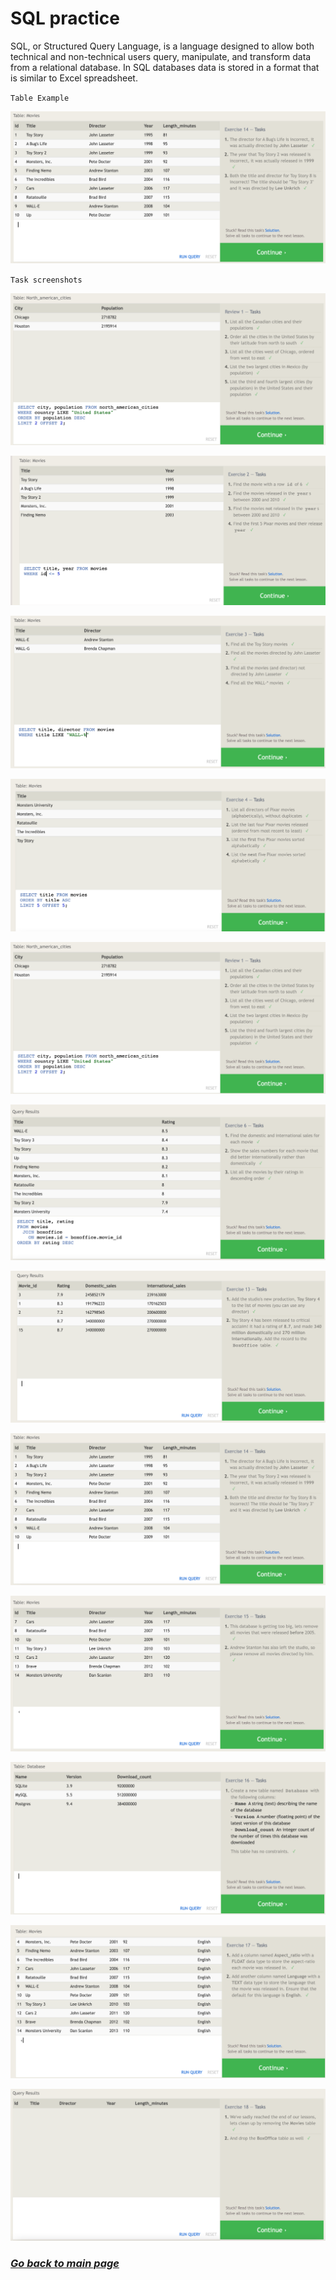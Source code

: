 # SQL practice

SQL, or Structured Query Language, is a language designed to allow both technical and non-technical users query, manipulate, and transform data from a relational database. In SQL databases data is stored in a format that is similar to Excel spreadsheet.

`Table Example`  

![table example](https://raw.githubusercontent.com/S14mx/reading-notes/main/401/pics/Screen%20Shot%202022-05-01%20at%201.07.18%20PM.png)

`Task screenshots`  

![task 1](https://raw.githubusercontent.com/S14mx/reading-notes/main/401/pics/Screen%20Shot%202022-05-01%20at%2012.14.31%20PM%201.png)

![task 2](https://raw.githubusercontent.com/S14mx/reading-notes/main/401/pics/Screen%20Shot%202022-05-01%20at%2011.35.06%20AM.png)

![task 3](https://raw.githubusercontent.com/S14mx/reading-notes/main/401/pics/Screen%20Shot%202022-05-01%20at%2011.43.49%20AM.png)

![task 4](https://raw.githubusercontent.com/S14mx/reading-notes/main/401/pics/Screen%20Shot%202022-05-01%20at%2011.56.54%20AM.png)

![task 5](https://raw.githubusercontent.com/S14mx/reading-notes/main/401/pics/Screen%20Shot%202022-05-01%20at%2012.14.31%20PM%201.png)

![task 6](https://raw.githubusercontent.com/S14mx/reading-notes/main/401/pics/Screen%20Shot%202022-05-01%20at%2012.29.16%20PM.png)

![task 13](https://raw.githubusercontent.com/S14mx/reading-notes/main/401/pics/Screen%20Shot%202022-05-01%20at%2012.50.59%20PM%201.png)

![task 14](https://raw.githubusercontent.com/S14mx/reading-notes/main/401/pics/Screen%20Shot%202022-05-01%20at%201.07.18%20PM.png)

![task 15](https://raw.githubusercontent.com/S14mx/reading-notes/main/401/pics/Screen%20Shot%202022-05-01%20at%201.10.11%20PM.png)

![task 16](https://raw.githubusercontent.com/S14mx/reading-notes/main/401/pics/Screen%20Shot%202022-05-01%20at%201.19.14%20PM.png)

![task 17](https://raw.githubusercontent.com/S14mx/reading-notes/main/401/pics/Screen%20Shot%202022-05-01%20at%201.24.15%20PM.png)

![task 18](https://raw.githubusercontent.com/S14mx/reading-notes/main/401/pics/Screen%20Shot%202022-05-01%20at%201.30.53%20PM%201.png)

### [_Go back to main page_](README.md)
